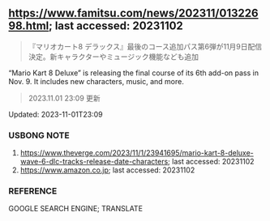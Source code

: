 ## https://www.famitsu.com/news/202311/01322698.html; last accessed: 20231102

> 『マリオカート8 デラックス』最後のコース追加パス第6弾が11月9日配信決定。新キャラクターやミュージック機能なども追加

“Mario Kart 8 Deluxe” is releasing the final course of its 6th add-on pass in Nov. 9. It includes new characters, music, and more. 

> 2023.11.01 23:09 更新

Updated: 2023-11-01T23:09 

### USBONG NOTE

1. https://www.theverge.com/2023/11/1/23941695/mario-kart-8-deluxe-wave-6-dlc-tracks-release-date-characters; last accessed: 20231102
2. https://www.amazon.co.jp; last accessed: 20231102

### REFERENCE

GOOGLE SEARCH ENGINE; TRANSLATE
